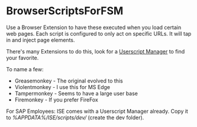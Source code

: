 # BrowserScriptsForFSM

Use a Browser Extension to have these executed when you load certain web pages. 
Each script is configured to only act on specific URLs. It will tap in and inject page elements.

There's many Extensions to do this, look for a [Userscript Manager](https://en.wikipedia.org/wiki/Userscript_manager) to find your favorite.

To name a few:
* Greasemonkey - The original evolved to this
* Violentmonkey - I use this for MS Edge
* Tampermonkey - Seems to have a large user base
* Firemonkey - If you prefer FireFox

For SAP Employees: ISE comes with a Userscript Manager already. Copy it to *%APPDATA%/ISE/scripts/dev/* (create the dev folder).
